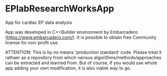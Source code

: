 # EPlabResearchWorksApp
App for cardiac EP data analysis


App was developed in C++Builder environment by Embarcadero (https://www.embarcadero.com/). It is possible to obtain free Community license for non-profit use.

ATTENTION: This is by no means 'production standard' code. Please treat it rathaer as a repository from which various algorithms/methods/approaches can be extracted and learned from. But of course, if you would use whole app adding your own modification, it is also viable way to go.